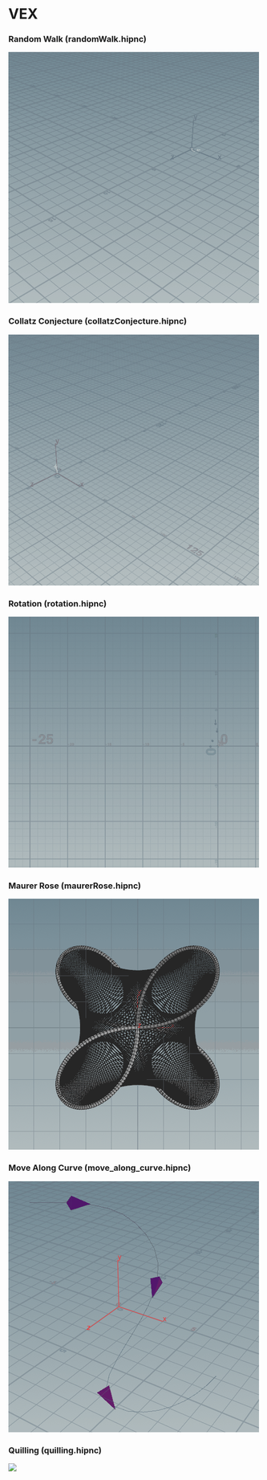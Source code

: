 # VEX
### Random Walk (randomWalk.hipnc)
![](randomWalk.gif)

### Collatz Conjecture (collatzConjecture.hipnc)
![](collatzConjecture.gif)

### Rotation (rotation.hipnc)
![](rotation.gif)

### Maurer Rose (maurerRose.hipnc)
![](maurerRose.gif)

### Move Along Curve (move_along_curve.hipnc)
![](move_along_curve.gif)

### Quilling (quilling.hipnc)
![](quilling.gif)

